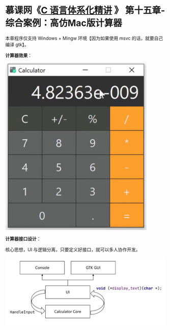 # 慕课网《[C 语言体系化精讲](https://coding.imooc.com/class/463.html) 》 第十五章-综合案例：高仿Mac版计算器

本章程序仅支持 Windows + Mingw 环境【因为如果使用 msvc 的话，就要自己编译 gtk】。

**计算器效果**：

![image](imgs/1.png)

**计算器接口设计**：

核心思想，UI 与逻辑分离，只要定义好接口，就可以多人协作开发。

![image](imgs/2.png)
